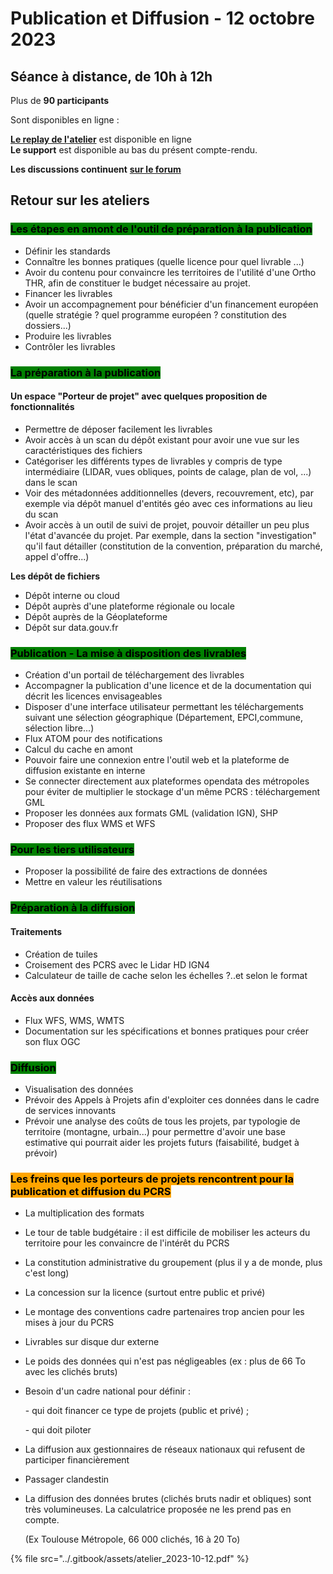 # Publication et Diffusion - 12 octobre 2023

## **Séance à distance, de 10h à 12h**

Plus de **90 participants**

Sont disponibles en ligne : &#x20;

[**Le replay de l'atelier**](https://tube.numerique.gouv.fr/w/rLHVavUnJHu16e58hKxEyr) est disponible en ligne\
**Le support** est disponible au bas du présent compte-rendu.

**Les discussions continuent** [**sur le forum**](https://forum.pcrs.beta.gouv.fr/)

## **Retour sur les ateliers**

### <mark style="background-color:green;">**Les étapes en amont de l'outil de préparation à la publication**</mark>

* Définir les standards
* Connaître les bonnes pratiques (quelle licence pour quel livrable ...)
* Avoir du contenu pour convaincre les territoires de l'utilité d'une Ortho THR, afin de constituer le budget nécessaire au projet.
* Financer les livrables
* Avoir un accompagnement pour bénéficier d'un financement européen (quelle stratégie ? quel programme européen ? constitution des dossiers...)
* Produire les livrables
* Contrôler les livrables

### <mark style="background-color:green;">**La préparation à la publication**</mark>

#### Un espace "Porteur de projet" avec quelques proposition de fonctionnalités

* Permettre de déposer facilement les livrables
* Avoir accès à un scan du dépôt existant pour avoir une vue sur les caractéristiques des fichiers
* Catégoriser les différents types de livrables y compris de type intermédiaire  (LIDAR, vues obliques, points de calage, plan de vol, ...) dans le scan
* Voir des métadonnées additionnelles (devers, recouvrement, etc), par exemple via dépôt manuel d'entités géo avec ces informations au lieu du scan
* Avoir accès à un outil de suivi de projet, pouvoir détailler un peu plus l'état d'avancée du projet. Par exemple, dans la section "investigation" qu'il faut détailler (constitution de la convention, préparation du marché, appel d'offre...)

**Les dépôt de fichiers**

* Dépôt interne ou cloud
* Dépôt auprès d'une plateforme régionale ou locale
* Dépôt auprès de la Géoplateforme
* Dépôt sur data.gouv.fr

### <mark style="background-color:green;">**Publication - La mise à disposition des livrables**</mark>

* Création d'un portail de téléchargement des livrables
* Accompagner la publication d'une licence et de la documentation qui décrit les licences envisageables
* Disposer d'une interface utilisateur permettant les téléchargements suivant une sélection géographique (Département, EPCI,commune, sélection libre...)
* Flux ATOM pour des notifications
* Calcul du cache en amont
* Pouvoir faire une connexion entre l'outil web et la plateforme de diffusion existante en interne
* Se connecter directement aux plateformes opendata des métropoles pour éviter de multiplier le stockage d'un même PCRS : téléchargement GML
* Proposer les données aux formats GML (validation IGN), SHP
* Proposer des flux WMS et WFS

### <mark style="background-color:green;">Pour les tiers utilisateurs</mark>

* Proposer la possibilité de faire des extractions de données
* Mettre en valeur les réutilisations

### <mark style="background-color:green;">Préparation à la diffusion</mark>

#### Traitements

* Création de tuiles
* Croisement des PCRS avec le Lidar HD IGN4
* Calculateur de taille de cache selon les échelles ?..et selon le format

#### Accès aux données

* Flux WFS, WMS, WMTS
* Documentation sur les spécifications et bonnes pratiques pour créer son flux OGC

### <mark style="background-color:green;">Diffusion</mark>

* Visualisation des données
* Prévoir des Appels à Projets afin d'exploiter ces données dans le cadre de services innovants
* Prévoir une analyse des coûts de tous les projets, par typologie de territoire (montagne, urbain...) pour permettre d'avoir une base estimative qui pourrait aider les projets futurs (faisabilité, budget à prévoir)

### <mark style="background-color:orange;">Les freins que les porteurs de projets rencontrent pour la publication et diffusion du PCRS</mark>

* La multiplication des formats
* Le tour de table budgétaire : il est difficile de mobiliser les acteurs du territoire pour les convaincre de l'intérêt du PCRS
* La constitution administrative du groupement (plus il y a de monde, plus c'est long)
* La concession sur la licence (surtout entre public et privé)
* Le montage des conventions cadre partenaires trop ancien pour les mises à jour du PCRS
* Livrables sur disque dur externe
* Le poids des données qui n'est pas négligeables (ex : plus de 66 To avec les clichés bruts)
*   Besoin d'un cadre national pour définir :

    \- qui doit financer ce type de projets (public et privé) ;

    \- qui doit piloter
* La diffusion aux gestionnaires de réseaux nationaux qui refusent de participer financièrement
* Passager clandestin
*   La diffusion des données brutes (clichés bruts nadir et obliques) sont très volumineuses. La calculatrice proposée ne les prend pas en compte.

    (Ex Toulouse Métropole, 66 000 clichés, 16 à 20 To)

{% file src="../.gitbook/assets/atelier_2023-10-12.pdf" %}
